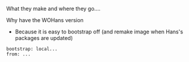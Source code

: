 

What they make and where they go....

Why have the WOHans version
- Because it is easy to bootstrap off (and remake image when Hans's packages are updated)
```
bootstrap: local...
from: ...
```